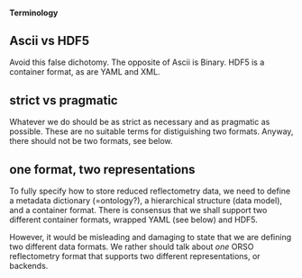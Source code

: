 #### Terminology

## Ascii vs HDF5

Avoid this false dichotomy. The opposite of Ascii is Binary.
HDF5 is a container format, as are YAML and XML.

## strict vs pragmatic

Whatever we do should be as strict as necessary and as
pragmatic as possible. These are no suitable terms for
distiguishing two formats. Anyway, there should not be
two formats, see below.

## one format, two representations

To fully specify how to store reduced reflectometry data,
we need to define a metadata dictionary (=ontology?), a
hierarchical structure (data model), and a container format.
There is consensus that we shall support two different
container formats, wrapped YAML (see below) and HDF5.

However, it would be misleading and damaging to state
that we are defining two different data formats. We
rather should talk about *one* ORSO reflectometry format
that supports two different representations, or backends.
